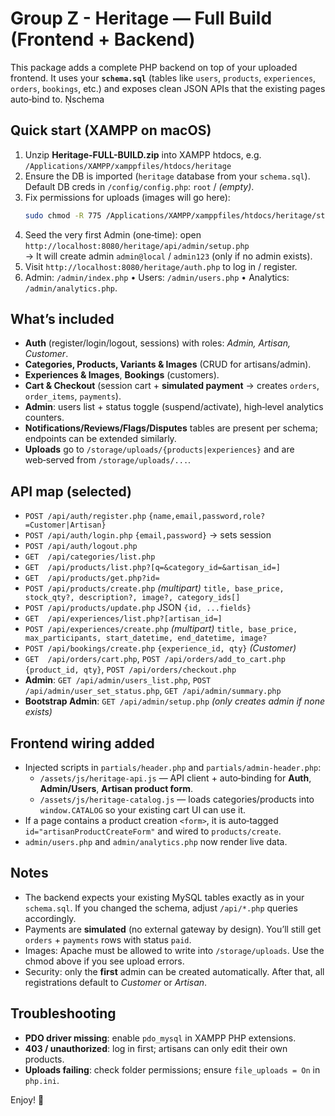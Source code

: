 # Group Z - Heritage — Full Build (Frontend + Backend)

This package adds a complete PHP backend on top of your uploaded frontend. It uses your **`schema.sql`** (tables like `users`, `products`, `experiences`, `orders`, `bookings`, etc.) and exposes clean JSON APIs that the existing pages auto‑bind to. schema

## Quick start (XAMPP on macOS)
1. Unzip **Heritage-FULL-BUILD.zip** into XAMPP htdocs, e.g.  
   `/Applications/XAMPP/xamppfiles/htdocs/heritage`
2. Ensure the DB is imported (`heritage` database from your `schema.sql`).  
   Default DB creds in `/config/config.php`: `root` / *(empty)*.
3. Fix permissions for uploads (images will go here):
   ```bash
   sudo chmod -R 775 /Applications/XAMPP/xamppfiles/htdocs/heritage/storage/uploads
   ```
4. Seed the very first Admin (one‑time): open  
   `http://localhost:8080/heritage/api/admin/setup.php`  
   → It will create admin `admin@local` / `admin123` (only if no admin exists).
5. Visit `http://localhost:8080/heritage/auth.php` to log in / register.
6. Admin: `/admin/index.php` • Users: `/admin/users.php` • Analytics: `/admin/analytics.php`.

## What’s included
- **Auth** (register/login/logout, sessions) with roles: *Admin, Artisan, Customer*.
- **Categories, Products, Variants & Images** (CRUD for artisans/admin).
- **Experiences & Images**, **Bookings** (customers).
- **Cart & Checkout** (session cart + **simulated payment** → creates `orders`, `order_items`, `payments`).
- **Admin**: users list + status toggle (suspend/activate), high‑level analytics counters.
- **Notifications/Reviews/Flags/Disputes** tables are present per schema; endpoints can be extended similarly.
- **Uploads** go to `/storage/uploads/{products|experiences}` and are web‑served from `/storage/uploads/...`.

## API map (selected)
- `POST /api/auth/register.php` `{name,email,password,role?=Customer|Artisan}`
- `POST /api/auth/login.php` `{email,password}` → sets session
- `POST /api/auth/logout.php`
- `GET  /api/categories/list.php`
- `GET  /api/products/list.php?[q=&category_id=&artisan_id=]`
- `GET  /api/products/get.php?id=`
- `POST /api/products/create.php` *(multipart)* `title, base_price, stock_qty?, description?, image?, category_ids[]`
- `POST /api/products/update.php` JSON `{id, ...fields}`
- `GET  /api/experiences/list.php?[artisan_id=]`
- `POST /api/experiences/create.php` *(multipart)* `title, base_price, max_participants, start_datetime, end_datetime, image?`
- `POST /api/bookings/create.php` `{experience_id, qty}` *(Customer)*
- `GET  /api/orders/cart.php`, `POST /api/orders/add_to_cart.php` `{product_id, qty}`, `POST /api/orders/checkout.php`
- **Admin**: `GET /api/admin/users_list.php`, `POST /api/admin/user_set_status.php`, `GET /api/admin/summary.php`
- **Bootstrap Admin**: `GET /api/admin/setup.php` *(only creates admin if none exists)*

## Frontend wiring added
- Injected scripts in `partials/header.php` and `partials/admin-header.php`:
  - `/assets/js/heritage-api.js` — API client + auto‑binding for **Auth**, **Admin/Users**, **Artisan product form**.
  - `/assets/js/heritage-catalog.js` — loads categories/products into `window.CATALOG` so your existing cart UI can use it.
- If a page contains a product creation `<form>`, it is auto‑tagged `id="artisanProductCreateForm"` and wired to `products/create`.
- `admin/users.php` and `admin/analytics.php` now render live data.

## Notes
- The backend expects your existing MySQL tables exactly as in your `schema.sql`. If you changed the schema, adjust `/api/*.php` queries accordingly.
- Payments are **simulated** (no external gateway by design). You’ll still get `orders` + `payments` rows with status `paid`.
- Images: Apache must be allowed to write into `/storage/uploads`. Use the chmod above if you see upload errors.
- Security: only the **first** admin can be created automatically. After that, all registrations default to *Customer* or *Artisan*.

## Troubleshooting
- **PDO driver missing**: enable `pdo_mysql` in XAMPP PHP extensions.
- **403 / unauthorized**: log in first; artisans can only edit their own products.
- **Uploads failing**: check folder permissions; ensure `file_uploads = On` in `php.ini`.

Enjoy! 🎉
